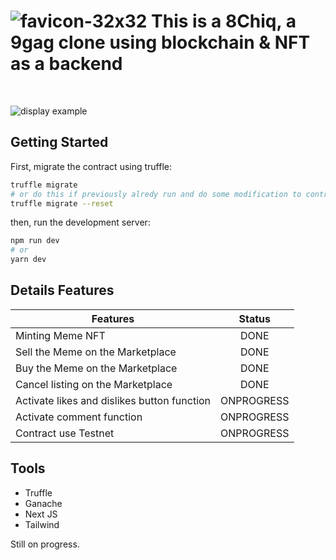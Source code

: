 
# ![favicon-32x32](https://user-images.githubusercontent.com/19762585/174510071-6758e22d-76c8-493e-a5fe-7f9aa8ae0648.png) This is a **8Chiq**, a 9gag clone using blockchain & NFT as a backend

<br>

![display example](https://user-images.githubusercontent.com/19762585/174509955-a81d7981-48a3-41a1-b7a2-f627234b579d.png)


## Getting Started

First, migrate the contract using truffle:

```bash
truffle migrate
# or do this if previously alredy run and do some modification to contract, just in case
truffle migrate --reset
```

then, run the development server:

```bash
npm run dev
# or
yarn dev
```

## Details Features

| Features | Status | 
| --- | :---: |
| Minting Meme NFT | DONE |
| Sell the Meme on the Marketplace | DONE |
| Buy the Meme on the Marketplace | DONE |
| Cancel listing on the Marketplace | DONE |
| Activate likes and dislikes button function | ONPROGRESS |
| Activate comment function | ONPROGRESS |
| Contract use Testnet | ONPROGRESS |

## Tools

- Truffle
- Ganache
- Next JS
- Tailwind

Still on progress.
